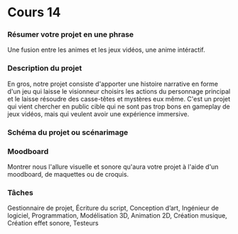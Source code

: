 # Cours 14

### Résumer votre projet en une phrase
Une fusion entre les animes et les jeux vidéos, une anime intéractif. 

### Description du projet 
En gros, notre projet consiste d'apporter une histoire narrative en forme d'un jeu qui laisse le visionneur choisirs les actions du personnage principal et le laisse résoudre des casse-têtes et mystères eux même. C'est un projet qui vient chercher en public cible qui ne sont pas trop bons en gameplay de jeux vidéos, mais qui veulent avoir une expérience immersive.  

### Schéma du projet ou scénarimage


### Moodboard
Montrer nous l'allure visuelle et sonore qu'aura votre projet à l'aide d'un moodboard, de maquettes ou de croquis. 
 
### Tâches
Gestionnaire de projet, Écriture du script, Conception d’art, Ingénieur de logiciel, Programmation, Modélisation 3D, Animation 2D, Création musique, Création effet sonore, Testeurs

